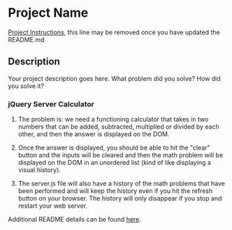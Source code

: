 # Project Name

[Project Instructions](./INSTRUCTIONS.md), this line may be removed once you have updated the README.md

## Description

Your project description goes here. What problem did you solve? How did you solve it?

### jQuery Server Calculator

1. The problem is: we need a functioning calculator that takes in two numbers that can be added, subtracted, multiplied or divided by each other, and then the answer is displayed on the DOM. 

2. Once the answer is displayed, you should be able to hit the "clear" button and the inputs will be cleared and then the math problem will be displayed on the DOM in an unordered list (kind of like displaying a visual history).

3. The server.js file will also have a history of the math problems that have been performed and will keep the history even if you hit the refresh button on your browser. The history will only disappear if you stop and restart your web server.

Additional README details can be found [here](https://github.com/PrimeAcademy/readme-template/blob/master/README.md).
